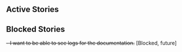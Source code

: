 ## Active Stories

## Blocked Stories

~~- I want to be able to see logs for the documentation.~~ [Blocked, future]
